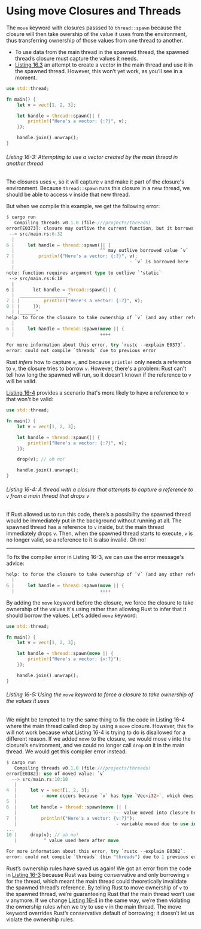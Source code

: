 # Using move Closures and Threads

The `move` keyword with closures passsed to `thread::spawn` because the closure will then take owership of the value it uses from the environment, thus transferring ownership of those values from one thread to another.

- To use data from the main thread in the spawned thread, the spawned thread’s closure must capture the values it needs.
- [Listing 16.3](#listing-16-3-attempting-to-use-a-vector-created-by-the-main-thread-in-another-thread) an attempt to create a vector in the main thread and use it in the spawned thread. However, this won’t yet work, as you’ll see in a moment.


```rust
use std::thread;

fn main() {
    let v = vec![1, 2, 3];

    let handle = thread::spawn(|| {
        println!("Here's a vector: {:?}", v);
    });

    handle.join().unwrap();
}
```

###### Listing 16-3: Attempting to use a vector created by the main thread in another thread


The closures uses `v`, so it will capture `v` and make it part of the closure's environment. Because `thread::spawn` runs this closure in a new thread, we should be able to access v inside that new thread.

But when we compile this example, we get the following error:

```rust
$ cargo run
   Compiling threads v0.1.0 (file:///projects/threads)
error[E0373]: closure may outlive the current function, but it borrows `v`, which is owned by the current function
 --> src/main.rs:6:32
  |
6 |     let handle = thread::spawn(|| {
  |                                ^^ may outlive borrowed value `v`
7 |         println!("Here's a vector: {:?}", v);
  |                                           - `v` is borrowed here
  |
note: function requires argument type to outlive `'static`
 --> src/main.rs:6:18
  |
6 |       let handle = thread::spawn(|| {
  |  __________________^
7 | |         println!("Here's a vector: {:?}", v);
8 | |     });
  | |______^
help: to force the closure to take ownership of `v` (and any other referenced variables), use the `move` keyword
  |
6 |     let handle = thread::spawn(move || {
  |                                ++++

For more information about this error, try `rustc --explain E0373`.
error: could not compile `threads` due to previous error
```

Rust *infers* how to capture `v`, and because `println!` only needs a reference to `v`, the closure tries to borrow `v`. However, there's a problem: Rust can't tell how long the spawned will run, so it doesn't known if the reference to `v` will be valid.

[Listing 16-4](#listing-16-4-a-thread-with-a-closure-that-attempts-to-capture-a-reference-to-v-from-a-main-thread-that-drops-v) provides a scenario that's more likely to have a reference to `v` that won't be valid:


```rs
use std::thread;

fn main() {
    let v = vec![1, 2, 3];

    let handle = thread::spawn(|| {
        println!("Here's a vector: {:?}", v);
    });

    drop(v); // oh no!

    handle.join().unwrap();
}
```

###### Listing 16-4: A thread with a closure that attempts to capture a reference to `v` from a main thread that drops v

If Rust allowed us to run this code, there’s a possibility the spawned thread would be immediately put in the background without running at all. The spawned thread has a reference to `v` inside, but the main thread immediately drops `v`. Then, when the spawned thread starts to execute, `v` is no longer valid, so a reference to it is also invalid. Oh no!

----------


To fix the compiler error in Listing 16-3, we can use the error message's advice:

```rs
help: to force the closure to take ownership of `v` (and any other referenced variables), use the `move` keyword
  |
6 |     let handle = thread::spawn(move || {
  |                                ++++
```

By adding the `move` keyword before the closure, we force the closure to take ownership of the values it's using rather than allowing Rust to infer that it should borrow the values. Let's added `move` keyword:


```rs
use std::thread;

fn main() {
    let v = vec![1, 2, 3];

    let handle = thread::spawn(move || {
        println!("Here's a vector: {v:?}");
    });

    handle.join().unwrap();
}
```

###### Listing 16-5: Using the `move` keyword to force a closure to take ownership of the values it uses

We might be tempted to try the same thing to fix the code in Listing 16-4 where the main thread called drop by using a `move` closure. However, this fix will not work because what Listing 16-4 is trying to do is disallowed for a different reason. If we added `move` to the closure, we would move `v` into the closure’s environment, and we could no longer call `drop` on it in the main thread. We would get this compiler error instead:

```rs
$ cargo run
   Compiling threads v0.1.0 (file:///projects/threads)
error[E0382]: use of moved value: `v`
  --> src/main.rs:10:10
   |
4  |     let v = vec![1, 2, 3];
   |         - move occurs because `v` has type `Vec<i32>`, which does not implement the `Copy` trait
5  |
6  |     let handle = thread::spawn(move || {
   |                                ------- value moved into closure here
7  |         println!("Here's a vector: {v:?}");
   |                                     - variable moved due to use in closure
...
10 |     drop(v); // oh no!
   |          ^ value used here after move

For more information about this error, try `rustc --explain E0382`.
error: could not compile `threads` (bin "threads") due to 1 previous error

```

Rust’s ownership rules have saved us again! We got an error from the code in [Listing 16-3](#listing-16-3-attempting-to-use-a-vector-created-by-the-main-thread-in-another-thread) because Rust was being conservative and only borrowing `v` for the thread, which meant the main thread could theoretically invalidate the spawned thread’s reference. By telling Rust to move ownership of `v` to the spawned thread, we’re guaranteeing Rust that the main thread won’t use v anymore. If we change [Listing 16-4](#listing-16-4-a-thread-with-a-closure-that-attempts-to-capture-a-reference-to-v-from-a-main-thread-that-drops-v) in the same way, we’re then violating the ownership rules when we try to use `v` in the main thread. The move keyword overrides Rust’s conservative default of borrowing; it doesn’t let us violate the ownership rules.

